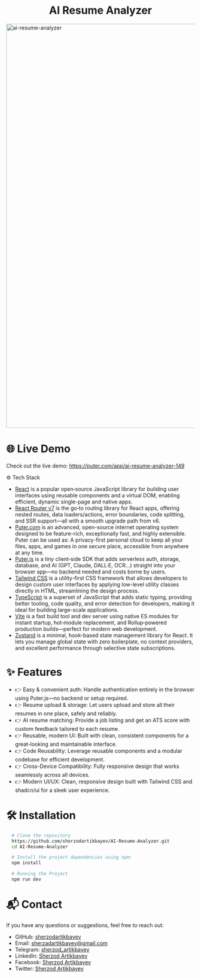 <h1 align='center'>AI Resume Analyzer</h1>

<img width="1920" height="1080" alt="ai-resume-analyzer" src="https://github.com/user-attachments/assets/85ca1e2b-f406-45d3-b587-08c2c0d74cf0" />

# 🌐 Live Demo
Check out the live demo: https://puter.com/app/ai-resume-analyzer-149

⚙️ Tech Stack
- [React](http://react.dev/) is a popular open‑source JavaScript library for building user interfaces using reusable components and a virtual DOM, enabling efficient, dynamic single-page and native apps.
- [React Router v7](https://reactrouter.com/) is the go‑to routing library for React apps, offering nested routes, data loaders/actions, error boundaries, code splitting, and SSR support—all with a smooth upgrade path from v6.
- [Puter.com](https://puter.com/) is an advanced, open-source internet operating system designed to be feature-rich, exceptionally fast, and highly extensible. Puter can be used as: A privacy-first personal cloud to keep all your files, apps, and games in one secure place, accessible from anywhere at any time.
- [Puter.js](https://docs.puter.com/) is a tiny client‑side SDK that adds serverless auth, storage, database, and AI (GPT, Claude, DALL·E, OCR…) straight into your browser app—no backend needed and costs borne by users.
- [Tailwind CSS](https://tailwindcss.com/) is a utility-first CSS framework that allows developers to design custom user interfaces by applying low-level utility classes directly in HTML, streamlining the design process.
- [TypeScript](https://www.typescriptlang.org/) is a superset of JavaScript that adds static typing, providing better tooling, code quality, and error detection for developers, making it ideal for building large-scale applications.
- [Vite](https://vite.dev/) is a fast build tool and dev server using native ES modules for instant startup, hot‑module replacement, and Rollup‑powered production builds—perfect for modern web development.
- [Zustand](https://zustand-demo.pmnd.rs/) is a minimal, hook-based state management library for React. It lets you manage global state with zero boilerplate, no context providers, and excellent performance through selective state subscriptions.

# ✨ Features
- 👉 Easy & convenient auth: Handle authentication entirely in the browser using Puter.js—no backend or setup required.
- 👉 Resume upload & storage: Let users upload and store all their resumes in one place, safely and reliably.
- 👉 AI resume matching: Provide a job listing and get an ATS score with custom feedback tailored to each resume.
- 👉 Reusable, modern UI: Built with clean, consistent components for a great-looking and maintainable interface.
- 👉 Code Reusability: Leverage reusable components and a modular codebase for efficient development.
- 👉 Cross-Device Compatibility: Fully responsive design that works seamlessly across all devices.
- 👉 Modern UI/UX: Clean, responsive design built with Tailwind CSS and shadcn/ui for a sleek user experience.

# 🛠 Installation
```bash
  # Clone the repository
  https://github.com/sherzodartikbayev/AI-Resume-Analyzer.git
  cd AI-Resume-Analyzer
```
```bash
  # Install the project dependencies using npm:
  npm install  
```
```bash
  # Running the Project
  npm run dev 
```

# 📬 Contact
If you have any questions or suggestions, feel free to reach out:

- GitHub: [sherzodartikbayev](https://github.com/sherzodartikbayev)
- Email: sherzadartikbayev@gmail.com
- Telegram: [sherzod_artikbayev](https://t.me/sherzod_artikbayev)
- LinkedIn: [Sherzod Artikbayev](https://www.linkedin.com/in/sherzod3105/)
- Facebook: [Sherzod Artikbayev](https://www.facebook.com/sherz0dartikbayev)
- Twitter: [Sherzod Artikbayev](https://x.com/SherzadArt74344)
